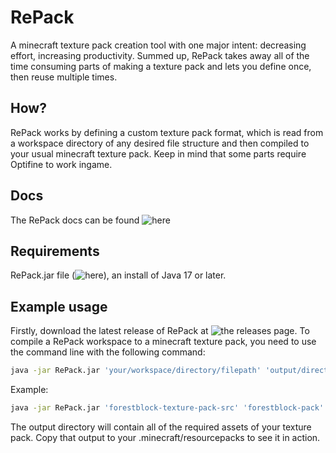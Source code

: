 # RePack
A minecraft texture pack creation tool with one major intent: decreasing effort, increasing productivity. Summed up, RePack takes away all of the time consuming parts of making a texture pack and lets you define once, then reuse multiple times.

## How?
RePack works by defining a custom texture pack format, which is read from a workspace directory of any desired file structure and then compiled to your usual minecraft texture pack. Keep in mind that some parts require Optifine to work ingame.

## Docs
The RePack docs can be found ![here](https://github.com/ForestBlock-org/RePackDocs)

## Requirements
RePack.jar file (![here](https://github.com/ForestBlock-net/ReRePack/releases/)), an install of Java 17 or later.

## Example usage
Firstly, download the latest release of RePack at ![the releases page.](https://github.com/ForestBlock-net/ReRePack/releases/) To compile a RePack workspace to a minecraft texture pack, you need to use the command line with the following command:
```bash
java -jar RePack.jar 'your/workspace/directory/filepath' 'output/directory/filepath'
```
Example:
```bash
java -jar RePack.jar 'forestblock-texture-pack-src' 'forestblock-pack'
```
The output directory will contain all of the required assets of your texture pack. Copy that output to your .minecraft/resourcepacks to see it in action.
